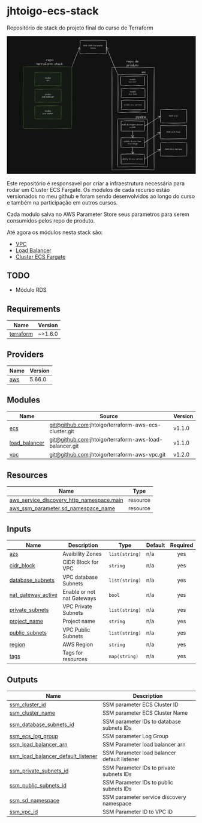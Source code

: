 # jhtoigo-ecs-stack
Repositório de stack do projeto final do curso de Terraform

![](docs/stack.png)

Este repositório é responsavel por criar a infraestrutura necessária para rodar um Cluster ECS Fargate.
Os módulos de cada recurso estão versionados no meu github e foram sendo desenvolvidos ao longo do curso e também na participação em outros cursos.

Cada modulo salva no AWS Parameter Store seus parametros para serem consumidos pelos repo de produto. 

Até agora os módulos nesta stack são:

* [VPC](https://github.com/jhtoigo/terraform-aws-vpc.git)
* [Load Balancer](https://github.com/jhtoigo/terraform-aws-load-balancer.git)
* [Cluster ECS Fargate](https://github.com/jhtoigo/terraform-aws-ecs-cluster.git)

## TODO

* Módulo RDS

<!-- BEGIN_TF_DOCS -->
## Requirements

| Name | Version |
|------|---------|
| <a name="requirement_terraform"></a> [terraform](#requirement\_terraform) | ~>1.6.0 |

## Providers

| Name | Version |
|------|---------|
| <a name="provider_aws"></a> [aws](#provider\_aws) | 5.66.0 |

## Modules

| Name | Source | Version |
|------|--------|---------|
| <a name="module_ecs"></a> [ecs](#module\_ecs) | git@github.com:jhtoigo/terraform-aws-ecs-cluster.git | v1.1.0 |
| <a name="module_load_balancer"></a> [load\_balancer](#module\_load\_balancer) | git@github.com:jhtoigo/terraform-aws-load-balancer.git | v1.1.0 |
| <a name="module_vpc"></a> [vpc](#module\_vpc) | git@github.com:jhtoigo/terraform-aws-vpc.git | v1.2.0 |

## Resources

| Name | Type |
|------|------|
| [aws_service_discovery_http_namespace.main](https://registry.terraform.io/providers/hashicorp/aws/latest/docs/resources/service_discovery_http_namespace) | resource |
| [aws_ssm_parameter.sd_namespace_name](https://registry.terraform.io/providers/hashicorp/aws/latest/docs/resources/ssm_parameter) | resource |

## Inputs

| Name | Description | Type | Default | Required |
|------|-------------|------|---------|:--------:|
| <a name="input_azs"></a> [azs](#input\_azs) | Avaibility Zones | `list(string)` | n/a | yes |
| <a name="input_cidr_block"></a> [cidr\_block](#input\_cidr\_block) | CIDR Block for VPC | `string` | n/a | yes |
| <a name="input_database_subnets"></a> [database\_subnets](#input\_database\_subnets) | VPC database Subnets | `list(string)` | n/a | yes |
| <a name="input_nat_gateway_active"></a> [nat\_gateway\_active](#input\_nat\_gateway\_active) | Enable or not nat Gateways | `bool` | n/a | yes |
| <a name="input_private_subnets"></a> [private\_subnets](#input\_private\_subnets) | VPC Private Subnets | `list(string)` | n/a | yes |
| <a name="input_project_name"></a> [project\_name](#input\_project\_name) | Project name | `string` | n/a | yes |
| <a name="input_public_subnets"></a> [public\_subnets](#input\_public\_subnets) | VPC Public Subnets | `list(string)` | n/a | yes |
| <a name="input_region"></a> [region](#input\_region) | AWS Region | `string` | n/a | yes |
| <a name="input_tags"></a> [tags](#input\_tags) | Tags for resources | `map(string)` | n/a | yes |

## Outputs

| Name | Description |
|------|-------------|
| <a name="output_ssm_cluster_id"></a> [ssm\_cluster\_id](#output\_ssm\_cluster\_id) | SSM parameter ECS Cluster ID |
| <a name="output_ssm_cluster_name"></a> [ssm\_cluster\_name](#output\_ssm\_cluster\_name) | SSM parameter ECS Cluster Name |
| <a name="output_ssm_database_subnets_id"></a> [ssm\_database\_subnets\_id](#output\_ssm\_database\_subnets\_id) | SSM parameter IDs to database subnets IDs |
| <a name="output_ssm_ecs_log_group"></a> [ssm\_ecs\_log\_group](#output\_ssm\_ecs\_log\_group) | SSM parameter Log Group |
| <a name="output_ssm_load_balancer_arn"></a> [ssm\_load\_balancer\_arn](#output\_ssm\_load\_balancer\_arn) | SSM Parameter load balancer arn |
| <a name="output_ssm_load_balancer_default_listener"></a> [ssm\_load\_balancer\_default\_listener](#output\_ssm\_load\_balancer\_default\_listener) | SSM Parameter load balancer default listener |
| <a name="output_ssm_private_subnets_id"></a> [ssm\_private\_subnets\_id](#output\_ssm\_private\_subnets\_id) | SSM Parameter IDs to private subnets IDs |
| <a name="output_ssm_public_subnets_id"></a> [ssm\_public\_subnets\_id](#output\_ssm\_public\_subnets\_id) | SSM Parameter IDs to public subnets IDs |
| <a name="output_ssm_sd_namespace"></a> [ssm\_sd\_namespace](#output\_ssm\_sd\_namespace) | SSM parameter service discovery namespace |
| <a name="output_ssm_vpc_id"></a> [ssm\_vpc\_id](#output\_ssm\_vpc\_id) | SSM Parameter ID to VPC ID |
<!-- END_TF_DOCS -->